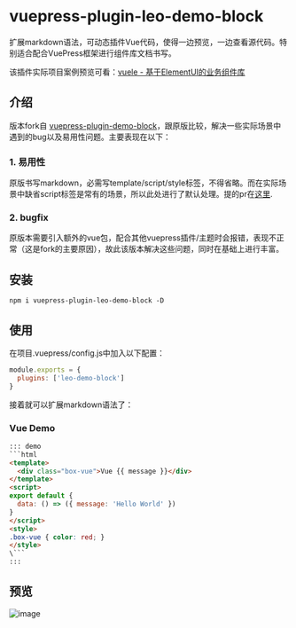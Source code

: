 # vuepress-plugin-leo-demo-block

扩展markdown语法，可动态插件Vue代码，使得一边预览，一边查看源代码。特别适合配合VuePress框架进行组件库文档书写。

该插件实际项目案例预览可看：[vuele - 基于ElementUI的业务组件库](https://lq782655835.github.io/vuele/)

## 介绍

版本fork自 [vuepress-plugin-demo-block](https://github.com/xiguaxigua/vuepress-plugin-demo-block)，跟原版比较，解决一些实际场景中遇到的bug以及易用性问题。主要表现在以下：

### 1. 易用性

原版书写markdown，必需写template/script/style标签，不得省略。而在实际场景中缺省script标签是常有的场景，所以此处进行了默认处理。提的pr在[这里](https://github.com/xiguaxigua/vuepress-plugin-demo-block/pull/23).

### 2. bugfix

原版本需要引入额外的vue包，配合其他vuepress插件/主题时会报错，表现不正常（这是fork的主要原因），故此该版本解决这些问题，同时在基础上进行丰富。

## 安装

```
npm i vuepress-plugin-leo-demo-block -D
```

## 使用

在项目.vuepress/config.js中加入以下配置：
```js
module.exports = {
  plugins: ['leo-demo-block']
}
```

接着就可以扩展markdown语法了：

### Vue Demo

```html
::: demo
```html
<template>
  <div class="box-vue">Vue {{ message }}</div>
</template>
<script>
export default {
  data: () => ({ message: 'Hello World' })
}
</script>
<style>
.box-vue { color: red; }
</style>
\```
:::
```

## 预览

![image](https://user-images.githubusercontent.com/6310131/79427654-9b74e380-7ff7-11ea-83f5-d4af5e3c3aed.png)

